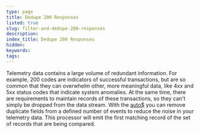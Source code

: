 ```yaml
---
type: page
title: Dedupe 200 Responses
listed: true
slug: filter-and-dedupe-200-responses
description: 
index_title: Dedupe 200 Responses
hidden: 
keywords: 
tags: 
---
```


Telemetry data contains a large volume of redundant information. For example, 200 codes are indicators of successful transactions, but are so common that they can overwhelm other, more meaningful data, like 4xx and 5xx status codes that indicate system anomalies. At the same time, there are requirements to maintain records of these transactions, so they can't simply be dropped from the data stream. With the [auto$](/telemetry-pipelines/dedupe-processor) you can remove duplicate fields from a defined number of events to reduce the noise in your telemetry data. This processor will emit the first matching record of the set of records that are being compared.
